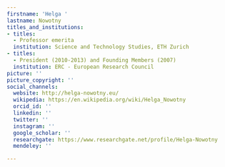 ```yaml
---
firstname: 'Helga '
lastname: Nowotny
titles_and_institutions:
- titles:
  - Professor emerita
  institution: Science and Technology Studies, ETH Zurich
- titles:
  - President (2010-2013) and Founding Members (2007)
  institution: ERC - European Research Council
picture: ''
picture_copyright: ''
social_channels:
  website: http://helga-nowotny.eu/
  wikipedia: https://en.wikipedia.org/wiki/Helga_Nowotny
  orcid_id: ''
  linkedin: ''
  twitter: ''
  instagram: ''
  google_scholar: ''
  researchgate: https://www.researchgate.net/profile/Helga-Nowotny
  mendeley: ''

---
```

